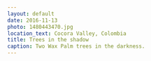 ```yaml
---
layout: default
date: 2016-11-13
photo: 1480443470.jpg
location_text: Cocora Valley, Colombia
title: Trees in the shadow
caption: Two Wax Palm trees in the darkness.
---
```

